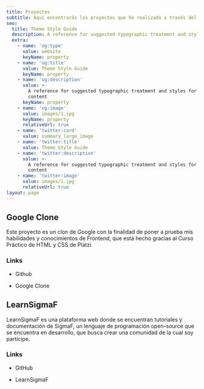 ```yaml
---
title: Proyectos
subtitle: Aquí encontrarás los proyectos que he realizado a través del tiempo.
seo:
  title: Theme Style Guide
  description: A reference for suggested typographic treatment and styles for your content
  extra:
    - name: 'og:type'
      value: website
      keyName: property
    - name: 'og:title'
      value: Theme Style Guide
      keyName: property
    - name: 'og:description'
      value: >-
        A reference for suggested typographic treatment and styles for your
        content
      keyName: property
    - name: 'og:image'
      value: images/1.jpg
      keyName: property
      relativeUrl: true
    - name: 'twitter:card'
      value: summary_large_image
    - name: 'twitter:title'
      value: Theme Style Guide
    - name: 'twitter:description'
      value: >-
        A reference for suggested typographic treatment and styles for your
        content
    - name: 'twitter:image'
      value: images/1.jpg
      relativeUrl: true
layout: page
---
```

## Google Clone

Este proyecto es un clon de Google con la finalidad de poner a prueba mis habilidades y conocimientos de Frontend, que está hecho gracias al Curso Práctico de HTML y CSS de Platzi.

### Links

*   Github

*   Google Clone

## LearnSigmaF

LearnSigmaF es una plataforma web donde se encuentran tutoriales y documentación de SigmaF, un lenguaje de programación open-source que se encuentra en desarrollo, que busca crear una comunidad de la cual soy partícipe.

### Links

*   GitHub

*   LearnSigmaF
